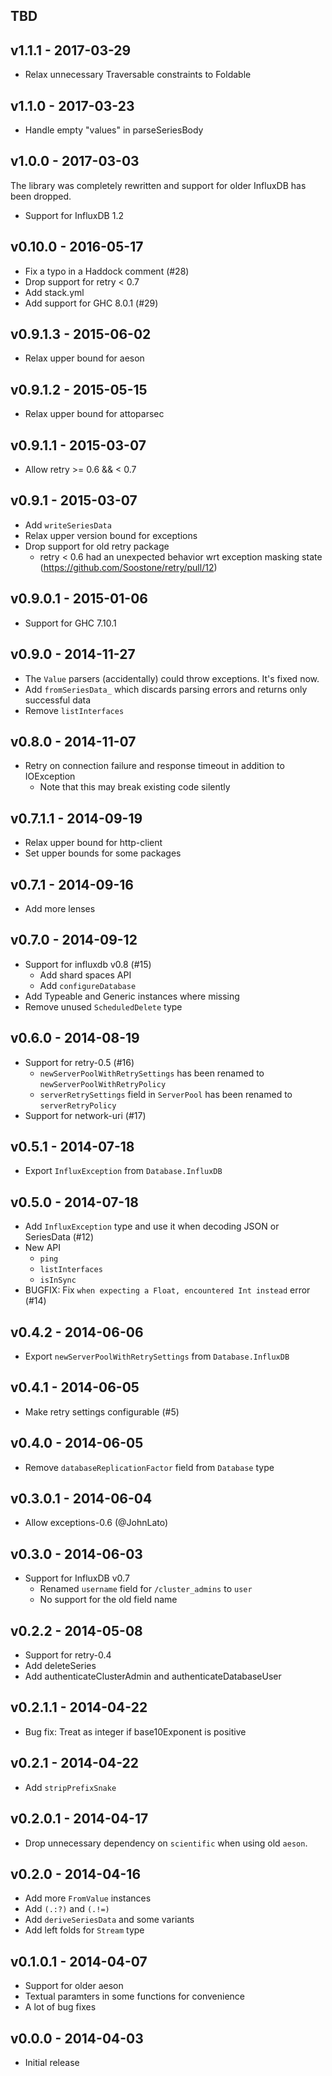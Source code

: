 ## TBD

## v1.1.1 - 2017-03-29

* Relax unnecessary Traversable constraints to Foldable

## v1.1.0 - 2017-03-23

* Handle empty "values" in parseSeriesBody

## v1.0.0 - 2017-03-03

The library was completely rewritten and support for older InfluxDB has been dropped.

* Support for InfluxDB 1.2

## v0.10.0 - 2016-05-17

* Fix a typo in a Haddock comment (#28)
* Drop support for retry < 0.7
* Add stack.yml
* Add support for GHC 8.0.1 (#29)

## v0.9.1.3 - 2015-06-02

* Relax upper bound for aeson

## v0.9.1.2 - 2015-05-15

* Relax upper bound for attoparsec

## v0.9.1.1 - 2015-03-07

* Allow retry >= 0.6 && < 0.7

## v0.9.1 - 2015-03-07

* Add `writeSeriesData`
* Relax upper version bound for exceptions
* Drop support for old retry package
    * retry < 0.6 had an unexpected behavior wrt exception masking state (https://github.com/Soostone/retry/pull/12)

## v0.9.0.1 - 2015-01-06

* Support for GHC 7.10.1

## v0.9.0 - 2014-11-27

* The `Value` parsers (accidentally) could throw exceptions. It's fixed now.
* Add `fromSeriesData_` which discards parsing errors and returns only successful data
* Remove `listInterfaces`

## v0.8.0 - 2014-11-07

* Retry on connection failure and response timeout in addition to IOException
    * Note that this may break existing code silently

## v0.7.1.1 - 2014-09-19

* Relax upper bound for http-client
* Set upper bounds for some packages

## v0.7.1 - 2014-09-16

* Add more lenses

## v0.7.0 - 2014-09-12

* Support for influxdb v0.8 (#15)
    * Add shard spaces API
    * Add `configureDatabase`
* Add Typeable and Generic instances where missing
* Remove unused `ScheduledDelete` type

## v0.6.0 - 2014-08-19

* Support for retry-0.5 (#16)
    * `newServerPoolWithRetrySettings` has been renamed to `newServerPoolWithRetryPolicy`
    * `serverRetrySettings` field in `ServerPool` has been renamed to `serverRetryPolicy`
* Support for network-uri (#17)

## v0.5.1 - 2014-07-18

* Export `InfluxException` from `Database.InfluxDB`

## v0.5.0 - 2014-07-18

* Add `InfluxException` type and use it when decoding JSON or SeriesData (#12)
* New API
    * `ping`
    * `listInterfaces`
    * `isInSync`
* BUGFIX: Fix `when expecting a Float, encountered Int instead` error (#14)

## v0.4.2 - 2014-06-06

* Export `newServerPoolWithRetrySettings` from `Database.InfluxDB`

## v0.4.1 - 2014-06-05

* Make retry settings configurable (#5)

## v0.4.0 - 2014-06-05

* Remove `databaseReplicationFactor` field from `Database` type

## v0.3.0.1 - 2014-06-04

* Allow exceptions-0.6 (@JohnLato)

## v0.3.0 - 2014-06-03

* Support for InfluxDB v0.7
    * Renamed `username` field for `/cluster_admins` to `user`
    * No support for the old field name

## v0.2.2 - 2014-05-08

* Support for retry-0.4
* Add deleteSeries
* Add authenticateClusterAdmin and authenticateDatabaseUser

## v0.2.1.1 - 2014-04-22

* Bug fix: Treat as integer if base10Exponent is positive

## v0.2.1 - 2014-04-22

* Add `stripPrefixSnake`

## v0.2.0.1 - 2014-04-17

* Drop unnecessary dependency on `scientific` when using old `aeson`.

## v0.2.0 - 2014-04-16

* Add more `FromValue` instances
* Add `(.:?)` and `(.!=)`
* Add `deriveSeriesData` and some variants
* Add left folds for `Stream` type

## v0.1.0.1 - 2014-04-07

* Support for older aeson
* Textual paramters in some functions for convenience
* A lot of bug fixes

## v0.0.0 - 2014-04-03

* Initial release
